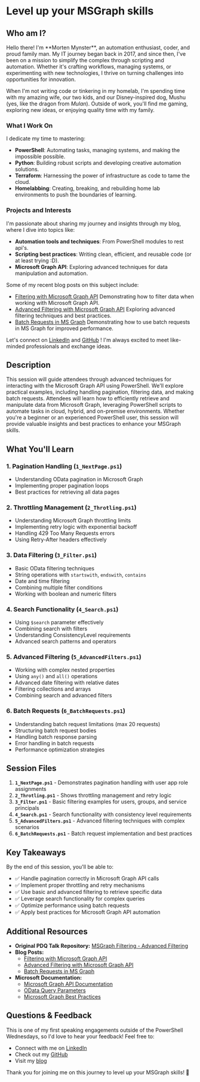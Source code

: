 # Level up your MSGraph skills

## Who am I?

<div style="display: flex; align-items: center; flex-wrap: wrap;">
  <div style="flex: 1; min-width: 250px;">
    Hello there! I'm **Morten Mynster**, an automation enthusiast, coder, and proud family man. My IT journey began back in 2017, and since then, I've been on a mission to simplify the complex through scripting and automation. Whether it's crafting workflows, managing systems, or experimenting with new technologies, I thrive on turning challenges into opportunities for innovation.
  </div>
</div>

When I'm not writing code or tinkering in my homelab, I'm spending time with my amazing wife, our two kids, and our Disney-inspired dog, Mushu (yes, like the dragon from *Mulan*). Outside of work, you'll find me gaming, exploring new ideas, or enjoying quality time with my family.

### What I Work On
I dedicate my time to mastering:
- **PowerShell**: Automating tasks, managing systems, and making the impossible possible.
- **Python**: Building robust scripts and developing creative automation solutions.
- **Terraform**: Harnessing the power of infrastructure as code to tame the cloud.
- **Homelabbing**: Creating, breaking, and rebuilding home lab environments to push the boundaries of learning.

### Projects and Interests
I'm passionate about sharing my journey and insights through my blog, where I dive into topics like:
- **Automation tools and techniques**: From PowerShell modules to rest api's.
- **Scripting best practices**: Writing clean, efficient, and reusable code (or at least trying :D).
- **Microsoft Graph API**: Exploring advanced techniques for data manipulation and automation.

Some of my recent blog posts on this subject include:
- [Filtering with Microsoft Graph API](https://mynster9361.github.io/posts/Filtering/)
  Demonstrating how to filter data when working with Microsoft Graph API.
- [Advanced Filtering with Microsoft Graph API](https://mynster9361.github.io/posts/AdvancedFiltering/)
  Exploring advanced filtering techniques and best practices.
- [Batch Requests in MS Graph](https://mynster9361.github.io/posts/BatchRequest/)
  Demonstrating how to use batch requests in MS Graph for improved performance.

Let's connect on [LinkedIn](https://www.linkedin.com/in/mortenmynster/) and [GitHub](https://github.com/Mynster9361) ! I'm always excited to meet like-minded professionals and exchange ideas.


## Description
This session will guide attendees through advanced techniques for interacting with the Microsoft Graph API using PowerShell. We'll explore practical examples, including handling pagination, filtering data, and making batch requests. Attendees will learn how to efficiently retrieve and manipulate data from Microsoft Graph, leveraging PowerShell scripts to automate tasks in cloud, hybrid, and on-premise environments. Whether you're a beginner or an experienced PowerShell user, this session will provide valuable insights and best practices to enhance your MSGraph skills.

## What You'll Learn

### 1. Pagination Handling (`1_NextPage.ps1`)
- Understanding OData pagination in Microsoft Graph
- Implementing proper pagination loops
- Best practices for retrieving all data pages

### 2. Throttling Management (`2_Throtling.ps1`)
- Understanding Microsoft Graph throttling limits
- Implementing retry logic with exponential backoff
- Handling 429 Too Many Requests errors
- Using Retry-After headers effectively

### 3. Data Filtering (`3_Filter.ps1`)
- Basic OData filtering techniques
- String operations with `startswith`, `endswith`, `contains`
- Date and time filtering
- Combining multiple filter conditions
- Working with boolean and numeric filters

### 4. Search Functionality (`4_Search.ps1`)
- Using `$search` parameter effectively
- Combining search with filters
- Understanding ConsistencyLevel requirements
- Advanced search patterns and operators

### 5. Advanced Filtering (`5_AdvancedFilters.ps1`)
- Working with complex nested properties
- Using `any()` and `all()` operations
- Advanced date filtering with relative dates
- Filtering collections and arrays
- Combining search and advanced filters

### 6. Batch Requests (`6_BatchRequests.ps1`)
- Understanding batch request limitations (max 20 requests)
- Structuring batch request bodies
- Handling batch response parsing
- Error handling in batch requests
- Performance optimization strategies

## Session Files

1. **`1_NextPage.ps1`** - Demonstrates pagination handling with user app role assignments
2. **`2_Throtling.ps1`** - Shows throttling management and retry logic
3. **`3_Filter.ps1`** - Basic filtering examples for users, groups, and service principals
4. **`4_Search.ps1`** - Search functionality with consistency level requirements
5. **`5_AdvancedFilters.ps1`** - Advanced filtering techniques with complex scenarios
6. **`6_BatchRequests.ps1`** - Batch request implementation and best practices

## Key Takeaways

By the end of this session, you'll be able to:
- ✅ Handle pagination correctly in Microsoft Graph API calls
- ✅ Implement proper throttling and retry mechanisms
- ✅ Use basic and advanced filtering to retrieve specific data
- ✅ Leverage search functionality for complex queries
- ✅ Optimize performance using batch requests
- ✅ Apply best practices for Microsoft Graph API automation

## Additional Resources

- **Original PDQ Talk Repository:** [MSGraph Filtering - Advanced Filtering](https://github.com/Mynster9361/PDQ-Talk/tree/main/MSGRAPH%20-%20Filtering%20-%20Advanced%20Fitlering)
- **Blog Posts:**
  - [Filtering with Microsoft Graph API](https://mynster9361.github.io/posts/Filtering/)
  - [Advanced Filtering with Microsoft Graph API](https://mynster9361.github.io/posts/AdvancedFiltering/)
  - [Batch Requests in MS Graph](https://mynster9361.github.io/posts/BatchRequest/)
- **Microsoft Documentation:**
  - [Microsoft Graph API Documentation](https://docs.microsoft.com/en-us/graph/)
  - [OData Query Parameters](https://docs.microsoft.com/en-us/graph/query-parameters)
  - [Microsoft Graph Best Practices](https://docs.microsoft.com/en-us/graph/best-practices-concept)

## Questions & Feedback

This is one of my first speaking engagements outside of the PowerShell Wednesdays, so I'd love to hear your feedback! Feel free to:
- Connect with me on [LinkedIn](https://www.linkedin.com/in/mortenmynster/)
- Check out my [GitHub](https://github.com/Mynster9361)
- Visit my [blog](https://mynster9361.github.io/)

Thank you for joining me on this journey to level up your MSGraph skills! 🚀
